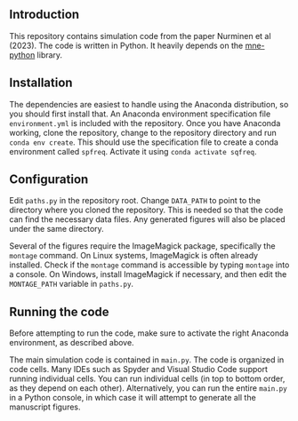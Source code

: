 
## Introduction

This repository contains simulation code from the paper Nurminen et al (2023). The code is written in Python. It heavily depends on the [mne-python](https://mne.tools/stable/index.html) library.

## Installation

The dependencies are easiest to handle using the Anaconda distribution, so you should first install that. An Anaconda environment specification file `environment.yml` is included with the repository. Once you have Anaconda working, clone the repository, change to the repository directory and run `conda env create`. This should use the specification file to create a conda environment called `spfreq`. Activate it using `conda activate sqfreq`.

## Configuration

Edit `paths.py` in the repository root. Change `DATA_PATH` to point to the directory where you cloned the repository. This is needed so that the code can find the necessary data files. Any generated figures will also be placed under the same directory.

Several of the figures require the ImageMagick package, specifically the `montage` command. On Linux systems, ImageMagick is often already installed. Check if the `montage` command is accessible by typing `montage` into a console. On Windows, install ImageMagick if necessary, and then edit the `MONTAGE_PATH` variable in `paths.py`.

## Running the code

 Before attempting to run the code, make sure to activate the right Anaconda environment, as described above.

The main simulation code is contained in `main.py`. The code is organized in code cells. Many IDEs such as Spyder and Visual Studio Code support running individual cells. You can run individual cells (in top to bottom order, as they depend on each other). Alternatively, you can run the entire `main.py` in a Python console, in which case it will attempt to generate all the manuscript figures.

